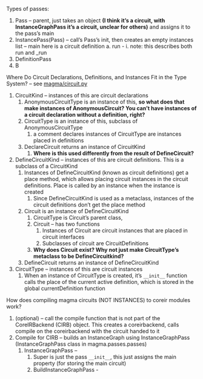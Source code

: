 Types of passes:
1. Pass – parent, just takes an object __(I think it’s a circuit, with InstanceGraphPass it’s a circuit, unclear for others)__ and assigns it to the pass’s main
2. InstancePass(Pass) – call’s Pass’s init, then creates an empty instances list – main here is a circuit definition
a. run -
i. note: this describes both run and _run
3. DefinitionPass
4. B

Where Do Circuit Declarations, Definitions, and Instances Fit in the Type System? – see [magma/circuit.py](https://github.com/phanrahan/magma/blob/coreir-dev/magma/circuit.py)
1. CircuitKind – instances of this are circuit declarations
    1. AnonymousCircuitType is an instance of this, __so what does that make instances of AnonymousCircuit? You can’t have instances of a circuit declaration without a definition, right?__
    1. CircuitType is an instance of this, subclass of AnonymousCircuitType
        1. a comment declares instances of CircuitType are instances placed in definitions
    1. DeclareCircuit returns an instance of CircuitKind
        1. __Where is this used differently from the result of DefineCircuit?__
2. DefineCircuitKind – instances of this are circuit definitions. This is a subclass of a CircuitKind
    1. Instances of DefineCircuitKind (known as circuit definitions) get a place method, which allows placing circuit instances in the circuit definitions. Place is called by an instance when the instance is created
        1. Since DefineCircuitKind is used as a metaclass, instances of the circuit definitions don’t get the place method
    1. Circuit is an instance of DefineCircuitKind
        1. CircuitType is Circuit’s parent class,
        1. Circuit – has two functions
            1. Instances of Circuit are circuit instances that are placed in circuit interfaces
            2. Subclasses of circuit are CircuitDefinitions
        1. __Why does Circuit exist? Why not just make CircuitType’s metaclass to be DefineCircuitkind?__
    1. DefineCircuit returns an instance of DefineCircuitKind
3. CircuitType – instances of this are circuit instances
    1. When an instance of CircuitType is created, it’s `__init__` function calls the place of the current active definition, which is stored in the global currentDefinition function

How does compiling magma circuits (NOT INSTANCES) to coreir modules work?
1. (optional) – call the compile function that is not part of the CoreIRBackend (CIRB) object. This creates a coreirbackend, calls compile on the coreirbackend with the circuit handed to it
2. Compile for CIRB – builds an InstanceGraph using InstanceGraphPass (InstanceGraphPass class in magma.passes.passes)
    1. InstanceGraphPass –
        1. Super is just the pass `__init__`, this just assigns the main property (for storing the main circuit)
        1. BuildInstanceGraphPass -
